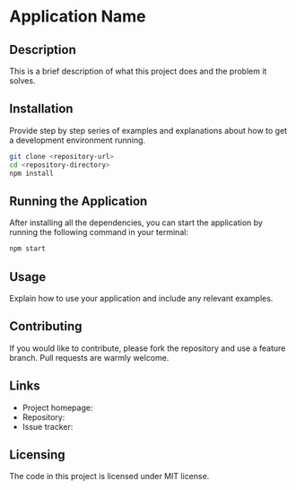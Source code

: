 
# Application Name

## Description

This is a brief description of what this project does and the problem it solves.

## Installation

Provide step by step series of examples and explanations about how to get a development environment running.

```bash
git clone <repository-url>
cd <repository-directory>
npm install
```
## Running the Application

After installing all the dependencies, you can start the application by running the following command in your terminal:

```bash
npm start
```

## Usage

Explain how to use your application and include any relevant examples.

## Contributing

If you would like to contribute, please fork the repository and use a feature branch. Pull requests are warmly welcome.

## Links

- Project homepage: 
- Repository: 
- Issue tracker: 

## Licensing

The code in this project is licensed under MIT license.
